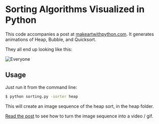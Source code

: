 # Sorting Algorithms Visualized in Python

This code accompanies a post at [makeartwithpython.com](https://www.makeartwithpython.com/blog/visualizing-sort-algorithms-in-python/). It generates animations of Heap, Bubble, and Quicksort. 

They all end up looking like this:

![Everyone](https://github.com/burningion/sorting-visualized/raw/master/images/sorting.gif)

## Usage

Just run it from the command line:

```bash
$ python sorting.py -sorter heap
```
This will create an image sequence of the heap sort, in the heap folder.

[Read the post](https://www.makeartwithpython.com/blog/visualizing-sort-algorithms-in-python/) to see how to turn the image sequence into a video / gif.
